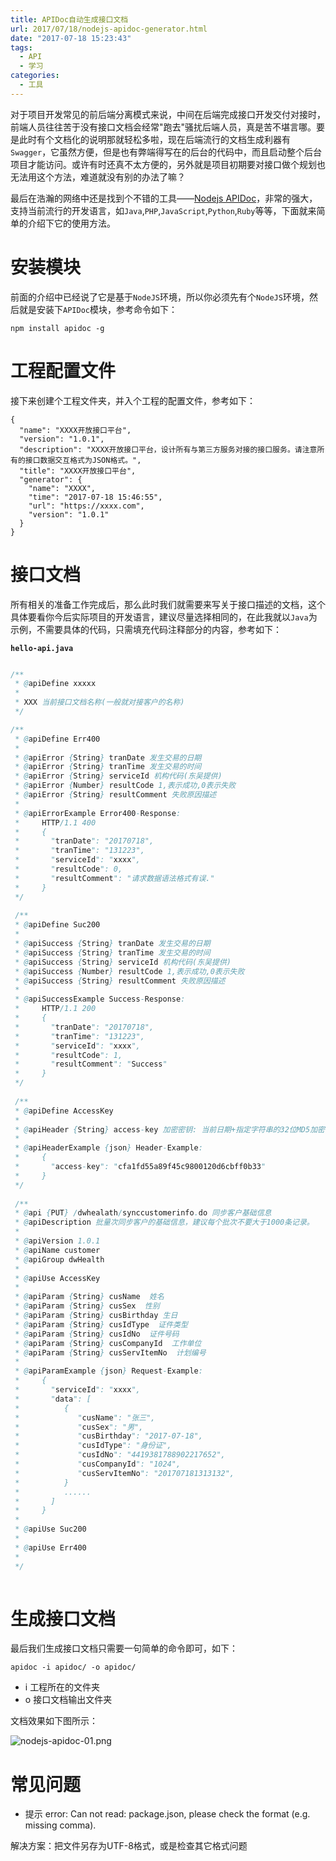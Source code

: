 ```yaml
---
title: APIDoc自动生成接口文档
url: 2017/07/18/nodejs-apidoc-generator.html
date: "2017-07-18 15:23:43"
tags: 
  - API
  - 学习
categories:
  - 工具
---
```


对于项目开发常见的前后端分离模式来说，中间在后端完成接口开发交付对接时，前端人员往往苦于没有接口文档会经常"跑去"骚扰后端人员，真是苦不堪言哪。要是此时有个文档化的说明那就轻松多啦，现在后端流行的文档生成利器有`Swagger`，它虽然方便，但是也有弊端得写在的后台的代码中，而且启动整个后台项目才能访问。或许有时还真不太方便的，另外就是项目初期要对接口做个规划也无法用这个方法，难道就没有别的办法了嘛？

<!--more-->

最后在浩瀚的网络中还是找到个不错的工具——[Nodejs APIDoc](http://apidocjs.com/)，非常的强大，支持当前流行的开发语言，如`Java`,`PHP`,`JavaScript`,`Python`,`Ruby`等等，下面就来简单的介绍下它的使用方法。

# 安装模块

前面的介绍中已经说了它是基于`NodeJS`环境，所以你必须先有个`NodeJS`环境，然后就是安装下`APIDoc`模块，参考命令如下：

```
npm install apidoc -g
```

# 工程配置文件

接下来创建个工程文件夹，并入个工程的配置文件，参考如下：

```
{
  "name": "XXXX开放接口平台",
  "version": "1.0.1",
  "description": "XXXX开放接口平台，设计所有与第三方服务对接的接口服务。请注意所有的接口数据交互格式为JSON格式。",
  "title": "XXXX开放接口平台",
  "generator": {
    "name": "XXXX",
    "time": "2017-07-18 15:46:55",
    "url": "https://xxxx.com",
    "version": "1.0.1"
  }
}
```

# 接口文档

所有相关的准备工作完成后，那么此时我们就需要来写关于接口描述的文档，这个具体要看你今后实际项目的开发语言，建议尽量选择相同的，在此我就以`Java`为示例，不需要具体的代码，只需填充代码注释部分的内容，参考如下：

**`hello-api.java`**
```java

/**
 * @apiDefine xxxxx
 *
 * XXX 当前接口文档名称(一般就对接客户的名称)
 */

/**
 * @apiDefine Err400
 *
 * @apiError {String} tranDate 发生交易的日期
 * @apiError {String} tranTime 发生交易的时间
 * @apiError {String} serviceId 机构代码(东吴提供)
 * @apiError {Number} resultCode 1,表示成功,0表示失败
 * @apiError {String} resultComment 失败原因描述
 *
 * @apiErrorExample Error400-Response:
 *     HTTP/1.1 400
 *     {
 *       "tranDate": "20170718",
 *       "tranTime": "131223",
 *       "serviceId": "xxxx",
 *       "resultCode": 0,
 *       "resultComment": "请求数据语法格式有误."
 *     }
 */
 
 /**
 * @apiDefine Suc200
 *
 * @apiSuccess {String} tranDate 发生交易的日期
 * @apiSuccess {String} tranTime 发生交易的时间
 * @apiSuccess {String} serviceId 机构代码(东吴提供)
 * @apiSuccess {Number} resultCode 1,表示成功,0表示失败
 * @apiSuccess {String} resultComment 失败原因描述
 *
 * @apiSuccessExample Success-Response:
 *     HTTP/1.1 200
 *     {
 *       "tranDate": "20170718",
 *       "tranTime": "131223",
 *       "serviceId": "xxxx",
 *       "resultCode": 1,
 *       "resultComment": "Success"
 *     }
 */
 
 /**
 * @apiDefine AccessKey
 *
 * @apiHeader {String} access-key 加密密钥: 当前日期+指定字符串的32位MD5加密字符串.
 *
 * @apiHeaderExample {json} Header-Example:
 *     {
 *       "access-key": "cfa1fd55a89f45c9800120d6cbff0b33"
 *     }
 */
 
 /**
 * @api {PUT} /dwhealath/synccustomerinfo.do 同步客户基础信息
 * @apiDescription 批量次同步客户的基础信息，建议每个批次不要大于1000条记录。
 * 
 * @apiVersion 1.0.1 
 * @apiName customer
 * @apiGroup dwHealth
 * 
 * @apiUse AccessKey
 *
 * @apiParam {String} cusName  姓名
 * @apiParam {String} cusSex  性别
 * @apiParam {String} cusBirthday 生日
 * @apiParam {String} cusIdType  证件类型
 * @apiParam {String} cusIdNo  证件号码
 * @apiParam {String} cusCompanyId  工作单位
 * @apiParam {String} cusServItemNo  计划编号
 *
 * @apiParamExample {json} Request-Example:
 *     {
 *       "serviceId": "xxxx",
 *       "data": [
 *          {
 *             "cusName": "张三",
 *             "cusSex": "男",
 *             "cusBirthday": "2017-07-18",
 *             "cusIdType": "身份证",
 *             "cusIdNo": "4419381788902217652",
 *             "cusCompanyId": "1024",
 *             "cusServItemNo": "201707181313132",
 *          }
 *          ......
 *       ]
 *     }
 *
 * @apiUse Suc200
 *
 * @apiUse Err400
 *
 */
 
```

# 生成接口文档

最后我们生成接口文档只需要一句简单的命令即可，如下：

```
apidoc -i apidoc/ -o apidoc/
```

- i 工程所在的文件夹
- o 接口文档输出文件夹


文档效果如下图所示：

![nodejs-apidoc-01.png](http://siteimgs.lisenhui.cn/2017/07-18-nodejs-apidoc-01.png)

# 常见问题

- 提示 error: Can not read: package.json, please check the format (e.g. missing comma).

解决方案：把文件另存为UTF-8格式，或是检查其它格式问题




